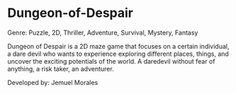 # Dungeon-of-Despair
Genre: Puzzle, 2D, Thriller, Adventure, Survival, Mystery, Fantasy

Dungeon of Despair is a 2D maze game that focuses on a certain individual, a dare devil who wants to experience exploring different places, things, and uncover the exciting potentials of the world. A daredevil without fear of anything, a risk taker, an adventurer.

Developed by: Jemuel Morales
